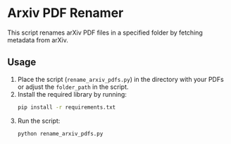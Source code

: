 # Arxiv PDF Renamer

This script renames arXiv PDF files in a specified folder by fetching metadata from arXiv.

## Usage

1. Place the script (`rename_arxiv_pdfs.py`) in the directory with your PDFs or adjust the `folder_path` in the script.
2. Install the required library by running:
   ```sh
   pip install -r requirements.txt
3. Run the script:
   ```sh
   python rename_arxiv_pdfs.py
